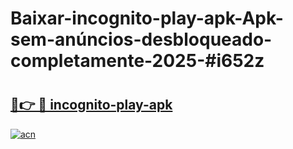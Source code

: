 # Baixar-incognito-play-apk-Apk-sem-anúncios-desbloqueado-completamente-2025-#i652z

# <h2><a href="https://ainizakaria.my?title=incognito-play-apk&ref=24M">🔗👉 🔴 incognito-play-apk</a></h2>

[![acn](https://github.com/user-attachments/assets/0f9c940e-d8b0-45ae-aac7-cd30a18b3e1c)](https://ainizakaria.my?title=incognito-play-apk&ref=24M)

